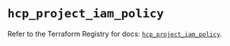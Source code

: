 # `hcp_project_iam_policy`

Refer to the Terraform Registry for docs: [`hcp_project_iam_policy`](https://registry.terraform.io/providers/hashicorp/hcp/0.85.0/docs/resources/project_iam_policy).
